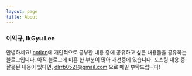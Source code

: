 ```yaml
---
layout: page
title: About
---
```

### 이익규, IkGyu Lee

안녕하세요! [notion](https://ikgyu-lee.notion.site/IkGyu-Lee-af74d76db5e1466cba3c4acbbfd1833b)에 개인적으로 공부한 내용 중에 공유하고 싶은 내용들을 공유하는 블로그입니다.
아직 블로그에 미흡 한 부분이 많아 개선중에 있습니다. 포스팅 내용 중 잘못된 내용이 있다면,
dlrrb0521@gmail.com 으로 메일 부탁드립니다!
